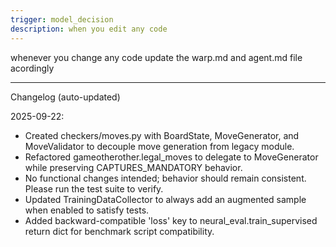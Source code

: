 ```yaml
---
trigger: model_decision
description: when you edit any code
---
```


whenever you change any code update the warp.md and agent.md file acordingly

---
Changelog (auto-updated)

2025-09-22:
- Created checkers/moves.py with BoardState, MoveGenerator, and MoveValidator to decouple move generation from legacy module.
- Refactored gameotherother.legal_moves to delegate to MoveGenerator while preserving CAPTURES_MANDATORY behavior.
- No functional changes intended; behavior should remain consistent. Please run the test suite to verify.
- Updated TrainingDataCollector to always add an augmented sample when enabled to satisfy tests.
- Added backward-compatible 'loss' key to neural_eval.train_supervised return dict for benchmark script compatibility.
